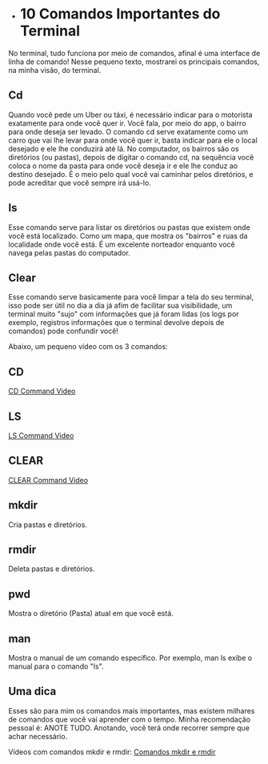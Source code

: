  - # 10 Comandos Importantes do Terminal 

No terminal, tudo funciona por meio de comandos, afinal é uma interface de linha de comando! Nesse pequeno texto, mostrarei os principais comandos, na minha visão, do terminal.

## Cd

Quando você pede um Uber ou táxi, é necessário indicar para o motorista exatamente para onde você quer ir. Você fala, por meio do app, o bairro para onde deseja ser levado. O comando cd serve exatamente como um carro que vai lhe levar para onde você quer ir, basta indicar para ele o local desejado e ele lhe conduzirá até lá. No computador, os bairros são os diretórios (ou pastas), depois de digitar o comando cd, na sequência você coloca o nome da pasta para onde você deseja ir e ele lhe conduz ao destino desejado. É o meio pelo qual você vai caminhar pelos diretórios, e pode acreditar que você sempre irá usá-lo.

## ls

Esse comando serve para listar os diretórios ou pastas que existem onde você está localizado. Como um mapa, que mostra os "bairros" e ruas da localidade onde você está. É um excelente norteador enquanto você navega pelas pastas do computador.

## Clear

Esse comando serve basicamente para você limpar a tela do seu terminal, isso pode ser útil no dia a dia já afim de facilitar sua visibilidade, um terminal muito "sujo" com informações que já foram lidas (os logs por exemplo, registros informações que o terminal devolve depois de comandos) pode confundir você!

Abaixo, um pequeno vídeo com os 3 comandos:

## CD

[CD Command Video](https://github.com/cleibsonsilva94/DiaryOfAnApprentice01/assets/156372072/9574d835-b4a7-454c-bfd5-d127a315d15e)

## LS

[LS Command Video](https://github.com/cleibsonsilva94/DiaryOfAnApprentice01/assets/156372072/e9ca925e-43f4-4e25-93f5-7b3ce0a523b9)

## CLEAR

[CLEAR Command Video](https://github.com/cleibsonsilva94/DiaryOfAnApprentice01/assets/156372072/c27c5337-47f8-4f6e-a38a-0b39493e9143)

## mkdir

Cria pastas e diretórios.

## rmdir

Deleta pastas e diretórios.

## pwd

Mostra o diretório (Pasta) atual em que você está.

## man

Mostra o manual de um comando específico. Por exemplo, man ls exibe o manual para o comando "ls".

## Uma dica

Esses são para mim os comandos mais importantes, mas existem milhares de comandos que você vai aprender com o tempo. Minha recomendação pessoal é: ANOTE TUDO. Anotando, você terá onde recorrer sempre que achar necessário.

Vídeos com comandos mkdir e rmdir: [Comandos mkdir e rmdir](https://youtu.be/WRtnFIyILbw)
